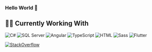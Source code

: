 ### Hello World 👋

## 👨‍💻 Currently Working With

![C#](https://img.shields.io/badge/-C%23-14161A?logo=dotnet&logoColor=7051db)
![SQL Server](https://img.shields.io/badge/-SQL%20Server-14161A?logo=Microsoft+SQL+Server&logoColor=CC2927)
![Angular](https://img.shields.io/badge/-Angular-14161A?logo=Angular&logoColor=DD0031)
![TypeScript](https://img.shields.io/badge/-TypeScript-14161A?logo=TypeScript)
![HTML](https://img.shields.io/badge/-HTML-14161A?logo=html5)
![Sass](https://img.shields.io/badge/-SCSS-14161A?logo=sass)
![Flutter](https://img.shields.io/badge/-Flutter-14161A?logo=flutter)

[![StackOverflow](https://stackoverflow.com/users/flair/10384306.png?theme=dark)](https://stackoverflow.com/users/10384306/sandstormnick)

<!--
**SandstormNick/SandstormNick** is a ✨ _special_ ✨ repository because its `README.md` (this file) appears on your GitHub profile.

Here are some ideas to get you started:

- 🔭 I’m currently working on ...
- 🌱 I’m currently learning ...
- 👯 I’m looking to collaborate on ...
- 🤔 I’m looking for help with ...
- 💬 Ask me about ...
- 📫 How to reach me: ...
- 😄 Pronouns: ...
- ⚡ Fun fact: ...
-->
